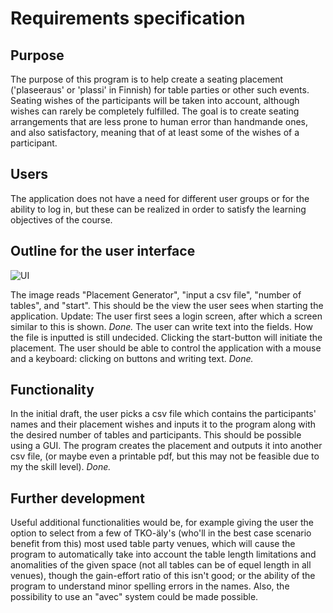 # Requirements specification 

## Purpose

The purpose of this program is to help create a seating placement ('plaseeraus' or 'plassi' in Finnish) for table parties or other such events. Seating wishes of the participants will be taken into account, although wishes can rarely be completely fulfilled. The goal is to create seating arrangements that are less prone to human error than handmande ones, and also satisfactory, meaning that of at least some of the wishes of a participant.

## Users

The application does not have a need for different user groups or for the ability to log in, but these can be realized in order to satisfy the learning objectives of the course.

## Outline for the user interface

![UI](https://user-images.githubusercontent.com/94612974/160600527-6d642e05-783a-45b2-8eb7-40e4f125eefd.png)

The image reads "Placement Generator", "input a csv file", "number of tables", and "start". This should be the view the user sees when starting the application. Update: The user first sees a login screen, after which a screen similar to this is shown. _Done._ The user can write text into the fields. How the file is inputted is still undecided. Clicking the start-button will initiate the placement. The user should be able to control the application with a mouse and a keyboard: clicking on buttons and writing text. _Done._

## Functionality

In the initial draft, the user picks a csv file which contains the participants' names and their placement wishes and inputs it to the program along with the desired number of tables and participants. This should be possible using a GUI. The program creates the placement and outputs it into another csv file, (or maybe even a printable pdf, but this may not be feasible due to my the skill level). _Done._

## Further development

Useful additional functionalities would be, for example giving the user the option to select from a few of TKO-äly's (who'll in the best case scenario benefit from this) most used table party venues, which will cause the program to automatically take into account the table length limitations and anomalities of the given space (not all tables can be of equel length in all venues), though the gain-effort ratio of this isn't good; or the ability of the program to understand minor spelling errors in the names. Also, the possibility to use an "avec" system could be made possible.
